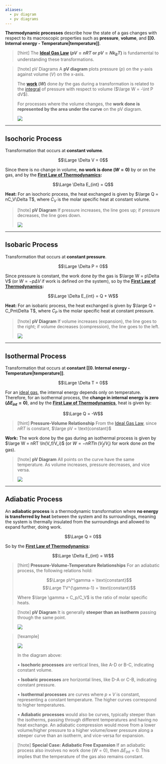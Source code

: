 ```yaml
---
aliases:
  - pv diagram
  - pv diagrams
---
```

**Thermodynamic processes** describe how the state of a gas changes with respect to its macroscopic properties such as **pressure**, **volume**, and **[[0. Internal energy - Temperature|temperature]]**.

> [!hint]
> The **[Ideal Gas Law](1.%20Ideal%20Gas%20Law.md) ($pV = nRT$ or $pV = Nk_BT$)** is fundamental to understanding these transformations. 

> [!note] pV Diagrams
> A **pV diagram** plots pressure ($p$) on the y-axis against volume ($V$) on the x-axis.
> 
> The **[work](Work.md) ($W$)** done _by_ the gas during a transformation is related to the [integral](../../Calculus%20U2/7.%20Definite%20Integrals.md) of pressure with respect to volume ($\large W = -\int P dV$).
> 
> For processes where the volume changes, the **work done is represented by the area under the curve** on the pV diagram.
> 
> ![](../../z_images/Pasted%20image%2020250726211644.png)

---

## Isochoric Process

Transformation that occurs at **constant volume**.

$$\Large \Delta V = 0$$

Since there is no change in volume, **no work is done ($W=0$)** by or on the gas, and by the **[First Law of Thermodynamics](2.%20First%20Law%20of%20Thermodynamics.md):** 

$$\Large \Delta E_{int} = Q$$

**Heat:** For an isochoric process, the heat exchanged is given by $\large Q = nC_V\Delta T$, where $C_V$ is the molar specific heat at constant volume.

> [!note] **pV Diagram**
> If pressure increases, the line goes up; if pressure decreases, the line goes down.
> 
> ![](../../z_images/Pasted%20image%2020250726212724.png)

---

## Isobaric Process

Transformation that occurs at **constant pressure**.

$$\Large \Delta P = 0$$

Since pressure is constant, the work done _by_ the gas is $\large W = p\Delta V$ (or $W = -p\Delta V$ if work is defined _on_ the system), so by the **[First Law of Thermodynamics](2.%20First%20Law%20of%20Thermodynamics.md):** 

$$\Large \Delta E_{int} = Q + W$$

**Heat:** For an isobaric process, the heat exchanged is given by $\large Q = C_Pm\Delta T$, where $C_P$ is the molar specific heat at constant pressure.

> [!note] **pV Diagram**
> If volume increases (expansion), the line goes to the right; if volume decreases (compression), the line goes to the left.
> 
> ![](../../z_images/Pasted%20image%2020250726212623.png)

---

## Isothermal Process

Transformation that occurs at **constant [[0. Internal energy - Temperature|temperature]]**.

$$\Large \Delta T = 0$$

For an [ideal gas](1.%20Ideal%20Gas%20Law.md), the internal energy depends only on temperature. Therefore, for an isothermal process, the **change in internal energy is zero ($\Delta E_{int} = 0$)**, and by the **[First Law of Thermodynamics](2.%20First%20Law%20of%20Thermodynamics.md)**, heat is given by:

$$\Large Q = -W$$

> [!hint] **Pressure-Volume Relationship**
> From the [Ideal Gas Law](1.%20Ideal%20Gas%20Law.md), since $nRT$ is constant, $\large pV = \text{constant}$


**Work:** The work done by the gas during an isothermal process is given by $\large W = nRT \ln(V_f/V_i)$ (or $W = -nRT \ln(V_f/V_i)$ for work done _on_ the gas).

> [!note] **pV Diagram**
> All points on the curve have the same temperature. As volume increases, pressure decreases, and vice versa.
> 
> ![](../../z_images/Pasted%20image%2020250726212309.png)

---

## Adiabatic Process

An **adiabatic process** is a thermodynamic transformation where **no energy is transferred by heat** between the system and its surroundings, meaning the system is thermally insulated from the surroundings and allowed to expand further, doing work.

$$\Large Q = 0$$

So by the **[First Law of Thermodynamics](2.%20First%20Law%20of%20Thermodynamics.md):** 

$$\Large \Delta E_{int} = W$$

> [!hint] **Pressure-Volume-Temperature Relationships**
> For an adiabatic process, the following relations hold:
> 
> $$\Large pV^\gamma = \text{constant}$$
> $$\Large TV^{\gamma-1} = \text{constant}$$ 
> 
> Where $\large \gamma = C_p/C_V$ is the ratio of molar specific heats.

> [!note] **pV Diagram**
> It is generally **steeper than an isotherm** passing through the same point.
> 
> ![](../../z_images/Pasted%20image%2020250726213052.png)

> [!example]
> 
> ![](../../z_images/Pasted%20image%2020250726213325.png)
> 
> In the diagram above:
> 
> • **Isochoric processes** are vertical lines, like A-D or B-C, indicating constant volume.
> 
> • **Isobaric processes** are horizontal lines, like D-A or C-B, indicating constant pressure.
> 
> • **Isothermal processes** are curves where $p \times V$ is constant, representing a constant temperature. The higher curves correspond to higher temperatures.
> 
> • **Adiabatic processes** would also be curves, typically steeper than the isotherms, passing through different temperatures and having no heat exchange. An adiabatic compression would move from a lower volume/higher pressure to a higher volume/lower pressure along a steeper curve than an isotherm, and vice-versa for expansion.
> 

> [!note] **Special Case: Adiabatic Free Expansion**
> If an adiabatic process also involves no work done ($W=0$), then $\Delta E_{int} = 0$. This implies that the temperature of the gas also remains constant.